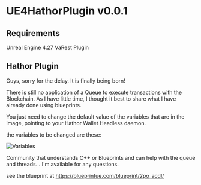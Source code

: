 # UE4HathorPlugin v0.0.1

## Requirements

Unreal Engine 4.27
VaRest Plugin

## Hathor Plugin

Guys, sorry for the delay. It is finally being born!

There is still no application of a Queue to execute transactions with the Blockchain. As I have little time, I thought it best to share what I have already done using blueprints.

You just need to change the default value of the variables that are in the image, pointing to your Hathor Wallet Headless daemon.

the variables to be changed are these:

![Variables](https://mbnunes.com.br/imgs/UE4-HOW-TO-1.png)

Community that understands C++ or Blueprints and can help with the queue and threads... I'm available for any questions.

see the blueprint at https://blueprintue.com/blueprint/2po_acdl/ 
